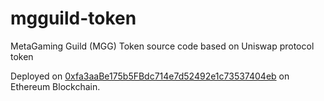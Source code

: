 # mgguild-token
MetaGaming Guild (MGG) Token source code based on Uniswap protocol token

Deployed on [0xfa3aaBe175b5FBdc714e7d52492e1c73537404eb](https://etherscan.io/address/0xfa3aabe175b5fbdc714e7d52492e1c73537404eb#code) on Ethereum Blockchain.
